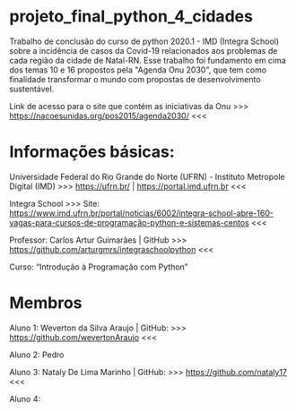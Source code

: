 # projeto_final_python_4_cidades

Trabalho de conclusão do curso de python 2020.1 - IMD (Integra School) sobre a incidência de casos da Covid-19 relacionados aos problemas de cada região da cidade de Natal-RN. Esse trabalho foi fundamento em cima dos temas 10 e 16 propostos pela "Agenda Onu 2030", que tem como finalidade transformar o mundo com propostas de desenvolvimento sustentável.

Link de acesso para o site que contém as iniciativas da Onu >>> https://nacoesunidas.org/pos2015/agenda2030/ <<<

# Informações básicas:

Universidade Federal do Rio Grande do Norte (UFRN) - Instituto Metropole Digital (IMD) >>> https://ufrn.br/ | https://portal.imd.ufrn.br <<<

Integra School >>> Site: https://www.imd.ufrn.br/portal/noticias/6002/integra-school-abre-160-vagas-para-cursos-de-programação-python-e-sistemas-centos <<<

Professor: Carlos Artur Guimarães | GitHub >>> https://github.com/arturgmrs/integraschoolpython <<<

Curso: “Introdução à Programação com Python”

# Membros

Aluno 1: Weverton da Silva Araujo | GitHub: >>> https://github.com/wevertonAraujo <<<

Aluno 2: Pedro

Aluno 3: Nataly De Lima Marinho  | GitHub:  >>> https://github.com/nataly17 <<<

Aluno 4: 
